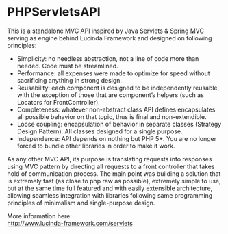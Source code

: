 # PHPServletsAPI

This is a standalone MVC API inspired by Java Servlets & Spring MVC serving as engine behind Lucinda Framework and designed on following principles:

- Simplicity: no needless abstraction, not a line of code more than needed. Code must be streamlined.
- Performance: all expenses were made to optimize for speed without sacrificing anything in strong design.
- Reusability: each component is designed to be independently reusable, with the exception of those that are component’s helpers (such as Locators for FrontController).
- Completeness: whatever non-abstract class API defines encapsulates all possible behavior on that topic, thus is final and non-extendible.
- Loose coupling: encapsulation of behavior in separate classes (Strategy Design Pattern). All classes designed for a single purpose.
- Independence: API depends on nothing but PHP 5+. You are no longer forced to bundle other libraries in order to make it work.

As any other MVC API, its purpose is translating requests into responses using MVC pattern by directing all requests to a front controller that takes hold of communication process. The main point was building a solution that is extremely fast (as close to php raw as possible), extremely simple to use, but at the same time full featured and with easily extensible architecture, allowing seamless integration with libraries following same programming principles of minimalism and single-purpose design.

More information here:<br/>
http://www.lucinda-framework.com/servlets
